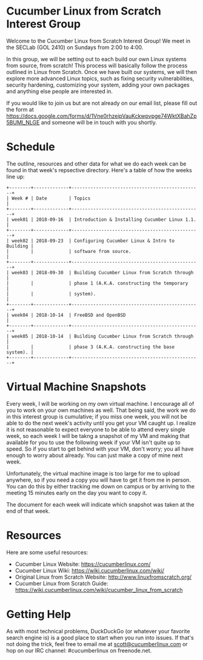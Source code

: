 # Cucumber Linux from Scratch Interest Group

Welcome to the Cucumber Linux from Scratch Interest Group! We meet in the
SECLab (GOL 2410) on Sundays from 2:00 to 4:00.

In this group, we will be setting out to each build our own Linux systems from
source, from scratch! This process will basically follow the process outlined
in Linux from Scratch. Once we have built our systems, we will then explore
more advanced Linux topics, such as fixing security vulnerabilities, security
hardening, customizing your system, adding your own packages and anything else
people are interested in.

If you would like to join us but are not already on our email list, please fill
out the form at
https://docs.google.com/forms/d/1Vne0rhzeipVauKckwpvpge74WktXBahZp5BUMl_NLGE
and someone will be in touch with you shortly.

# Schedule

The outline, resources and other data for what we do each week can be found in
that week's repsective directory. Here's a table of how the weeks line up:

    +--------+-------------+------------------------------------------------+
    | Week # | Date        | Topics                                         |
    +--------+-------------+------------------------------------------------+
    | week01 | 2018-09-16  | Introduction & Installing Cucumber Linux 1.1.  |
    +--------+-------------+------------------------------------------------+
    | week02 | 2018-09-23  | Configuring Cucumber Linux & Intro to Building |
    |        |             | software from source.                          |
    +--------+-------------+------------------------------------------------+
    | week03 | 2018-09-30  | Building Cucumber Linux from Scratch through   |
    |        |             | phase 1 (A.K.A. constructing the temporary     |
    |        |             | system).                                       |
    +--------+-------------+------------------------------------------------+
    | week04 | 2018-10-14  | FreeBSD and OpenBSD                            |
    +--------+-------------+------------------------------------------------+
    | week05 | 2018-10-14  | Building Cucumber Linux from Scratch through   |
    |        |             | phase 3 (A.K.A. constructing the base system). |
    +--------+-------------+------------------------------------------------+

# Virtual Machine Snapshots

Every week, I will be working on my own virtual machine. I encourage all of you
to work on your own machines as well. That being said, the work we do in this
interest group is cumulative; if you miss one week, you will not be able to do
the next week's activity until you get your VM caught up. I realize it is not
reasonable to expect everyone to be able to attend every single week, so each
week I will be takng a snapshot of my VM and making that available for you to
use the following week if your VM isn't quite up to speed. So if you start to
get behind with your VM, don't worry; you all have enough to worry about
already. You can just make a copy of mine next week.

Unfortunately, the virtual machine image is too large for me to upload
anywhere, so if you need a copy you will have to get it from me in person. You
can do this by either tracking me down on campus or by arriving to the meeting
15 minutes early on the day you want to copy it.

The document for each week will indicate which snapshot was taken at the end of
that week.

# Resources

Here are some useful resources:
* Cucumber Linux Website: https://cucumberlinux.com/
* Cucumber Linux Wiki: https://wiki.cucumberlinux.com/wiki/
* Original Linux from Scratch Website: http://www.linuxfromscratch.org/
* Cucumber Linux from Scratch Guide: https://wiki.cucumberlinux.com/wiki/cucumber_linux_from_scratch

# Getting Help

As with most technical problems, DuckDuckGo (or whatever your favorite search
engine is) is a good place to start when you run into issues. If that's not
doing the trick, feel free to email me at scott@cucumberlinux.com or hop on our
IRC channel: #cucumberlinux on freenode.net.


